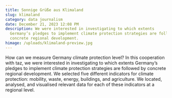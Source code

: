 ```yaml
---
title: Sonnige Grüße aus Klimaland
slug: klimaland
category: data journalism
date: December 21, 2023 12:08 PM
description: We were interested in investigating to which extents
  Germany’s pledges to implement climate protection strategies are followed by
  concrete regional development.
himage: /uploads/klimaland-preview.jpg
---
```

How can we measure Germany climate protection level? In this cooperation with taz, we were interested in investigating to which extents Germany’s pledges to implement climate protection strategies are followed by concrete regional development. We selected five different indicators for climate protection: mobility, waste, energy, buildings, and agriculture.  We located, analysed, and visualised relevant data for each of these indicators at a regional level.
